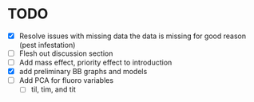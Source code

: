 # TODO

- [x] Resolve issues with missing data
    the data is missing for good reason (pest infestation)
- [ ] Flesh out discussion section
- [ ] Add mass effect, priority effect to introduction
- [x] add preliminary BB graphs and models
- [ ] Add PCA for fluoro variables
  - [ ] til, tim, and tit